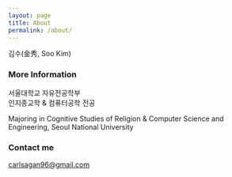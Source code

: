 ```yaml
---
layout: page
title: About
permalink: /about/
---
```


김수(金秀, Soo Kim)

### More Information

서울대학교 자유전공학부  
인지종교학 & 컴퓨터공학 전공

Majoring in Cognitive Studies of Religion & Computer Science and Engineering, Seoul National University

### Contact me

[carlsagan96@gmail.com](mailto:carlsagan96@gmail.com)
